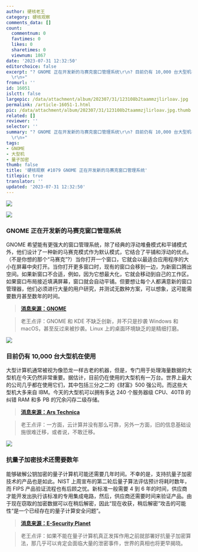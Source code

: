 ```yaml
---
author: 硬核老王
category: 硬核观察
comments_data: []
count:
  commentnum: 0
  favtimes: 0
  likes: 0
  sharetimes: 0
  viewnum: 1867
date: '2023-07-31 12:32:50'
editorchoice: false
excerpt: "? GNOME 正在开发新的马赛克窗口管理系统\r\n? 目前仍有 10,000 台大型机在使用\r\n? 抗量子加密技术还需要数年\r\n»
  \r\n»"
fromurl: ''
id: 16051
islctt: false
largepic: /data/attachment/album/202307/31/123108b2taammzjlirloav.jpg
permalink: /article-16051-1.html
pic: /data/attachment/album/202307/31/123108b2taammzjlirloav.jpg.thumb.jpg
related: []
reviewer: ''
selector: ''
summary: "? GNOME 正在开发新的马赛克窗口管理系统\r\n? 目前仍有 10,000 台大型机在使用\r\n? 抗量子加密技术还需要数年\r\n»
  \r\n»"
tags:
- GNOME
- 大型机
- 量子加密
thumb: false
title: '硬核观察 #1079 GNOME 正在开发新的马赛克窗口管理系统'
titlepic: true
translator: ''
updated: '2023-07-31 12:32:50'
---
```


![](/data/attachment/album/202307/31/123108b2taammzjlirloav.jpg)


![](/data/attachment/album/202307/31/123117s5rrzfi8dtf5htrh.jpg)


### GNOME 正在开发新的马赛克窗口管理系统


GNOME 希望能有更强大的窗口管理系统，除了经典的浮动堆叠模式和平铺模式外，他们设计了一种新的马赛克模式作为默认模式，它结合了平铺和浮动的优点。（不是你想的那个“马赛克”?）当你打开一个窗口，它就会以最适合应用程序的大小在屏幕中央打开。当你打开更多窗口时，现有的窗口会移到一边，为新窗口腾出空间。如果新窗口不合适，例如，因为它想最大化，它就会移动到自己的工作区。如果窗口布局接近填满屏幕，窗口就会自动平铺。但要想让每个人都满意新的窗口管理器，他们必须进行大量的用户研究，并测试无数种方案，可以想象，这可能需要数月甚至数年的时间。



> 
> **[消息来源：GNOME](https://blogs.gnome.org/tbernard/2023/07/26/rethinking-window-management/)**
> 
> 
> 



> 
> 老王点评：GNOME 和 KDE 不缺乏创新，并不只是抄袭 Windows 和 macOS，甚至反过来被抄袭。Linux 上的桌面环境缺乏的是精细打磨。
> 
> 
> 


![](/data/attachment/album/202307/31/123134e9bkdc2tb2lg39tb.jpg)


### 目前仍有 10,000 台大型机在使用


大型计算机通常被视为像恐龙一样古老的机器，但是，专门用于处理海量数据的大型机在今天仍然非常重要。据估计，目前仍在使用的大型机有一万台。世界上最大的公司几乎都在使用它们，其中包括三分之二的《财富》500 强公司。而这些大型机大多来自 IBM。今天的大型机可以拥有多达 240 个服务器级 CPU、40TB 的纠错 RAM 和多 PB 的冗余闪存二级存储。



> 
> **[消息来源：Ars Technica](https://arstechnica.com/information-technology/2023/07/the-ibm-mainframe-how-it-runs-and-why-it-survives/)**
> 
> 
> 



> 
> 老王点评：一方面，云计算并没有那么可靠，另外一方面，旧的信息基础设施很难迁移，或者说，不敢迁移。
> 
> 
> 


![](/data/attachment/album/202307/31/123150zhgib8i5b234n4zb.jpg)


### 抗量子加密技术还需要数年


能够破解公钥加密的量子计算机可能还需要几年时间。不幸的是，支持抗量子加密技术的产品也是如此。NIST 上周宣布的第二轮后量子算法评估预计将耗时数年，而 FIPS 产品验证流程也有后顾之忧。新标准一般需要 4 到 6 年的时间，供应商才能开发出执行该标准的专用集成电路，然后，供应商还需要时间来验证产品。由于现在窃取的加密数据可以在稍后解密，因此“现在收获，稍后解密”攻击的可能性“是一个已经存在的量子计算安全问题”。



> 
> **[消息来源：E-Security Planet](https://www.esecurityplanet.com/trends/nist-encryption-standards/)**
> 
> 
> 



> 
> 老王点评：如果不能在量子计算机真正发挥作用之前就部署好抗量子加密算法，那几乎可以肯定会面临大量的泄密事件，世界的真相也将更早揭晓。
> 
> 
>